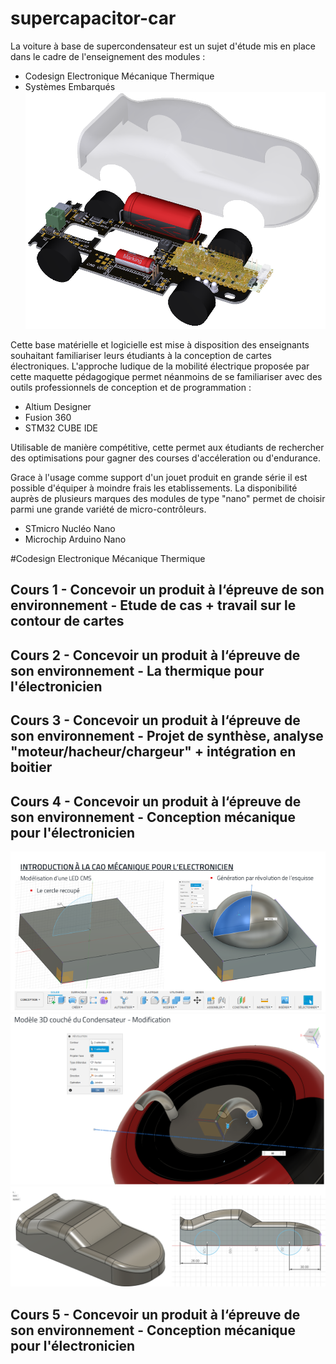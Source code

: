 # supercapacitor-car

La voiture à base de supercondensateur est un sujet d'étude mis en place dans le cadre de l'enseignement des modules : 
- Codesign Electronique Mécanique Thermique
- Systèmes Embarqués
![alt text](Images/car.png)

Cette base matérielle et logicielle est mise à disposition des enseignants souhaitant familiariser leurs étudiants à la conception de cartes électroniques.
L'approche ludique de la mobilité électrique proposée par cette maquette pédagogique permet néanmoins de se familiariser avec des outils professionnels de conception et de programmation : 
- Altium Designer
- Fusion 360
- STM32 CUBE IDE

Utilisable de manière compétitive, cette permet aux étudiants de rechercher des optimisations pour gagner des courses d'accéleration ou d'endurance.

Grace à l'usage comme support d'un jouet produit en grande série il est possible d'équiper à moindre frais les etablissements.
La disponibilité auprès de plusieurs marques des modules de type "nano" permet de choisir parmi une grande variété de micro-contrôleurs.
- STmicro Nucléo Nano
- Microchip Arduino Nano

#Codesign Electronique Mécanique Thermique

## Cours 1 - Concevoir un produit à l‘épreuve de son environnement - Etude de cas + travail sur le contour de cartes
## Cours 2 - Concevoir un produit à l‘épreuve de son environnement - La thermique pour l'électronicien
## Cours 3 - Concevoir un produit à l‘épreuve de son environnement - Projet de synthèse, analyse "moteur/hacheur/chargeur" + intégration en boitier
## Cours 4 - Concevoir un produit à l‘épreuve de son environnement - Conception mécanique pour l'électronicien
![alt text](Images/cours-4-1.png) ![alt text](Images/cours-4-2.png)
![alt text](Images/cours-4-3.png)

## Cours 5 - Concevoir un produit à l‘épreuve de son environnement - Conception mécanique pour l'électronicien

